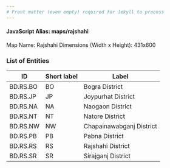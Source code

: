 ```yaml
---
# Front matter (even empty) required for Jekyll to process
---
```


#### JavaScript Alias: maps/rajshahi

Map Name: Rajshahi
Dimensions (Width x Height): 431x600





### List of Entities

ID | Short label | Label
---|---|---|
BD.RS.BO|BO|Bogra District
BD.RS.JP|JP|Joypurhat District
BD.RS.NA|NA|Naogaon District
BD.RS.NT|NT|Natore District
BD.RS.NW|NW|Chapainawabganj District
BD.RS.PB|PB|Pabna District
BD.RS.RS|RS|Rajshahi District
BD.RS.SR|SR|Sirajganj District
